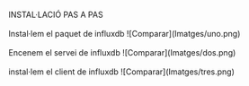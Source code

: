 <br>
INSTAL·LACIÓ PAS A PAS
<br>
<br>
Instal·lem el paquet de influxdb
![Comparar](Imatges/uno.png)
<br>
<br>
Encenem el servei de influxdb
![Comparar](Imatges/dos.png)
<br>
<br>
instal·lem el client de influxdb
![Comparar](Imatges/tres.png)

